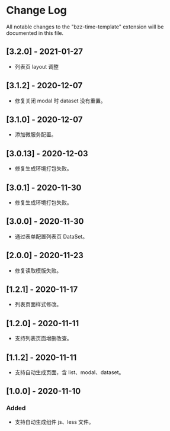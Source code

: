 # Change Log

All notable changes to the "bzz-time-template" extension will be documented in this file.

## [3.2.0] - 2021-01-27

- 列表页 layout 调整

## [3.1.2] - 2020-12-07

- 修复关闭 modal 时 dataset 没有重置。

## [3.1.0] - 2020-12-07

- 添加微服务配置。

## [3.0.13] - 2020-12-03

- 修复生成环境打包失败。

## [3.0.1] - 2020-11-30

- 修复生成环境打包失败。

## [3.0.0] - 2020-11-30

- 通过表单配置列表页 DataSet。

## [2.0.0] - 2020-11-23

- 修复读取模版失败。

## [1.2.1] - 2020-11-17

- 列表页面样式修改。

## [1.2.0] - 2020-11-11

- 支持列表页面增删改查。

## [1.1.2] - 2020-11-11

- 支持自动生成页面，含 list、modal、dataset。

## [1.0.0] - 2020-11-10

### Added

- 支持自动生成组件 js、less 文件。
